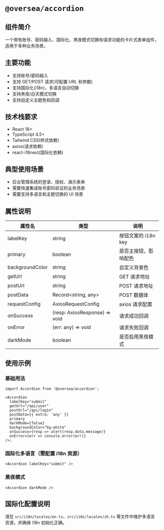 # `@oversea/accordion`

## 组件简介

一个带有账号、密码输入、国际化、黑夜模式切换和请求功能的卡片式表单组件，适用于多种业务场景。


## 主要功能

- 支持账号/密码输入
- 支持 GET/POST 请求(可配置 URL 和参数)
- 支持国际化(i18n)，多语言自动切换
- 支持黑夜/白天模式切换
- 支持自定义主题色和回调

## 技术栈要求

- React 18+
- TypeScript 4.5+
- Tailwind CSS(样式依赖)
- axios(请求依赖)
- react-i18next(国际化依赖)

## 典型使用场景

- 后台管理系统的登录、授权、演示表单
- 需要快速集成账号密码验证的业务场景
- 需要支持多语言和主题切换的 UI 场景

## 属性说明

| 属性名          | 类型                          | 说明                 |
| --------------- | ----------------------------- | -------------------- |
| labelKey        | string                        | 按钮文案的 i18n key  |
| primary         | boolean                       | 是否主按钮，影响配色 |
| backgroundColor | string                        | 自定义背景色         |
| getUrl          | string                        | GET 请求地址         |
| postUrl         | string                        | POST 请求地址        |
| postData        | Record<string, any>           | POST 数据体          |
| requestConfig   | AxiosRequestConfig            | axios 请求配置       |
| onSuccess       | (resp: AxiosResponse) => void | 请求成功回调         |
| onError         | (err: any) => void            | 请求失败回调         |
| darkMode        | boolean                       | 是否启用黑夜模式     |

## 使用示例


### 基础用法
```tsx
import Accordion from '@oversea/accordion';

<Accordion
  labelKey="submit"
  getUrl="/api/user"
  postUrl="/api/login"
  postData={{ extra: 'any' }}
  primary
  darkMode={false}
  backgroundColor="bg-white"
  onSuccess={resp => alert(resp.data.message)}
  onError={err => console.error(err)}
/>;
```

### 国际化多语言（需配置 i18n 资源）

```tsx
<Accordion labelKey="submit" />
```


### 黑夜模式

```tsx
<Accordion darkMode />
```

## 国际化配置说明

请在 `src/i18n/locales/en.ts`、`src/i18n/locales/zh.ts` 等文件中维护多语言资源，并确保 i18n 初始化正确。
